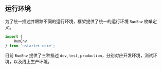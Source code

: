 ## 运行环境

为了统一描述并跟踪不同的运行环境，框架提供了统一的运行环境 `RunEnv` 枚举定义。

```typescript
import {
    RunEnv
} from 'nstarter-core';
```

目前 `RunEnv` 提供了三种描述 `dev`, `test`, `production`，分别对应开发环境，测试环境，以及线上生产环境。
